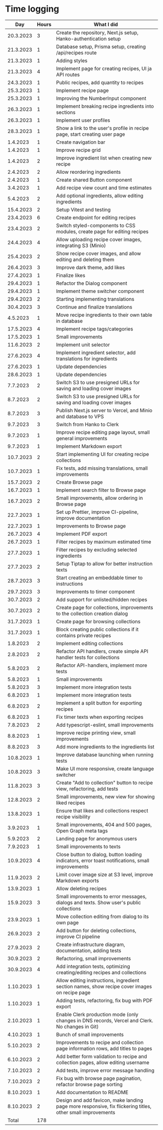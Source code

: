 # Time logging

| Day       | Hours | What I did                                                                                                 |
| --------- | ----- | ---------------------------------------------------------------------------------------------------------- |
| 20.3.2023 | 3     | Create the repository, Next.js setup, Hanko-authentication setup                                           |
| 21.3.2023 | 1     | Database setup, Prisma setup, creating /api/recipes route                                                  |
| 21.3.2023 | 1     | Adding styles                                                                                              |
| 21.3.2023 | 4     | Implement page for creating recipes, UI ja API routes                                                      |
| 24.3.2023 | 1     | Public recipes, add quantity to recipes                                                                    |
| 25.3.2023 | 1     | Implement recipe page                                                                                      |
| 25.3.2023 | 1     | Improving the NumberInput component                                                                        |
| 26.3.2023 | 1     | Implement breaking recipe ingredients into sections                                                        |
| 26.3.2023 | 1     | Implement user profiles                                                                                    |
| 28.3.2023 | 1     | Show a link to the user's profile in recipe page, start creating user page                                 |
| 1.4.2023  | 1     | Create navigation bar                                                                                      |
| 1.4.2023  | 1     | Improve recipe grid                                                                                        |
| 1.4.2023  | 2     | Improve ingredient list when creating new recipe                                                           |
| 2.4.2023  | 2     | Allow reordering ingredients                                                                               |
| 2.4.2023  | 1     | Create shared Button component                                                                             |
| 3.4.2023  | 1     | Add recipe view count and time estimates                                                                   |
| 5.4.2023  | 2     | Add optional ingredients, allow editing ingredients                                                        |
| 15.4.2023 | 2     | Setup Vitest and testing                                                                                   |
| 23.4.2023 | 6     | Create endpoint for editing recipes                                                                        |
| 23.4.2023 | 2     | Switch styled-components to CSS modules, create page for editing recipes                                   |
| 24.4.2023 | 4     | Allow uploading recipe cover images, integrating S3 (Minio)                                                |
| 25.4.2023 | 2     | Show recipe cover images, and allow editing and deleting them                                              |
| 26.4.2023 | 3     | Improve dark theme, add likes                                                                              |
| 27.4.2023 | 1     | Finalize likes                                                                                             |
| 29.4.2023 | 1     | Refactor the Dialog component                                                                              |
| 29.4.2023 | 1     | Implement theme switcher component                                                                         |
| 29.4.2023 | 2     | Starting implementing translations                                                                         |
| 30.4.2023 | 3     | Continue and finalize translations                                                                         |
| 4.5.2023  | 1     | Move recipe ingredients to their own table in database                                                     |
| 17.5.2023 | 4     | Implement recipe tags/categories                                                                           |
| 17.5.2023 | 1     | Small improvements                                                                                         |
| 11.6.2023 | 2     | Implement unit selector                                                                                    |
| 27.6.2023 | 4     | Implement ingredient selector, add translations for ingredients                                            |
| 27.6.2023 | 1     | Update dependencies                                                                                        |
| 28.6.2023 | 1     | Update dependencies                                                                                        |
| 7.7.2023  | 2     | Switch S3 to use presigned URLs for saving and loading cover images                                        |
| 8.7.2023  | 2     | Switch S3 to use presigned URLs for saving and loading cover images                                        |
| 8.7.2023  | 3     | Publish Next.js server to Vercel, and Minio and database to VPS                                            |
| 9.7.2023  | 3     | Switch from Hanko to Clerk                                                                                 |
| 9.7.2023  | 1     | Improve recipe editing page layout, small general improvements                                             |
| 9.7.2023  | 1     | Implement Markdown export                                                                                  |
| 10.7.2023 | 2     | Start implementing UI for creating recipe collections                                                      |
| 10.7.2023 | 1     | Fix tests, add missing translations, small improvements                                                    |
| 15.7.2023 | 2     | Create Browse page                                                                                         |
| 16.7.2023 | 1     | Implement search filter to Browse page                                                                     |
| 16.7.2023 | 2     | Small improvements, allow ordering in Browse page                                                          |
| 22.7.2023 | 1     | Set up Prettier, improve CI-pipeline, improve documentation                                                |
| 22.7.2023 | 1     | Improvements to Browse page                                                                                |
| 26.7.2023 | 4     | Implement PDF export                                                                                       |
| 26.7.2023 | 1     | Filter recipes by maximum estimated time                                                                   |
| 27.7.2023 | 1     | Filter recipes by excluding selected ingredients                                                           |
| 27.7.2023 | 2     | Setup Tiptap to allow for better instruction texts                                                         |
| 28.7.2023 | 3     | Start creating an embeddable timer to instructions                                                         |
| 29.7.2023 | 3     | Improvements to timer component                                                                            |
| 30.7.2023 | 2     | Add support for unlisted/hidden recipes                                                                    |
| 30.7.2023 | 2     | Create page for collections, improvements to the collection creation dialog                                |
| 31.7.2023 | 1     | Create page for browsing collections                                                                       |
| 31.7.2023 | 1     | Block creating public collections if it contains private recipes                                           |
| 1.8.2023  | 2     | Implement editing collections                                                                              |
| 2.8.2023  | 2     | Refactor API handlers, create simple API handler tests for collections                                     |
| 5.8.2023  | 2     | Refactor API-handlers, implement more tests                                                                |
| 5.8.2023  | 1     | Small improvements                                                                                         |
| 5.8.2023  | 3     | Implement more integration tests                                                                           |
| 6.8.2023  | 1     | Implement more integration tests                                                                           |
| 6.8.2023  | 2     | Implement a split button for exporting recipes                                                             |
| 6.8.2023  | 1     | Fix timer texts when exporting recipes                                                                     |
| 7.8.2023  | 2     | Add typescript-eslint, small improvements                                                                  |
| 8.8.2023  | 1     | Improve recipe printing view, small improvements                                                           |
| 8.8.2023  | 3     | Add more ingredients to the ingredients list                                                               |
| 10.8.2023 | 1     | Improve database launching when running tests                                                              |
| 10.8.2023 | 3     | Make UI more responsive, create language switcher                                                          |
| 11.8.2023 | 3     | Create "Add to collection" button to recipe view, refactoring, add tests                                   |
| 12.8.2023 | 2     | Small improvements, new view for showing liked recipes                                                     |
| 13.8.2023 | 1     | Ensure that likes and collections respect recipe visibility                                                |
| 3.9.2023  | 1     | Small improvements, 404 and 500 pages, Open Graph meta tags                                                |
| 5.9.2023  | 2     | Landing page for anonymous users                                                                           |
| 7.9.2023  | 1     | Small improvements to texts                                                                                |
| 10.9.2023 | 4     | Close button to dialog, button loading indicators, error toast notifications, small improvements           |
| 11.9.2023 | 2     | Limit cover image size at S3 level, improve Markdown exports                                               |
| 13.9.2023 | 1     | Allow deleting recipes                                                                                     |
| 15.9.2023 | 3     | Small improvements to error messages, dialogs and texts. Show user's public collections                    |
| 23.9.2023 | 1     | Move collection editing from dialog to its own page                                                        |
| 26.9.2023 | 2     | Add button for deleting collections, improve CI pipeline                                                   |
| 27.9.2023 | 2     | Create infrastructure diagram, documentation, adding tests                                                 |
| 30.9.2023 | 2     | Refactoring, small improvements                                                                            |
| 30.9.2023 | 4     | Add integration tests, optimizing creating/editing recipes and collections                                 |
| 1.10.2023 | 1     | Allow editing instructions, ingredient section names, show recipe cover images on recipe page              |
| 1.10.2023 | 1     | Adding tests, refactoring, fix bug with PDF export                                                         |
| 2.10.2023 | 1     | Enable Clerk production mode (only changes in DNS records, Vercel and Clerk. No changes in Git)            |
| 4.10.2023 | 1     | Bunch of small improvements                                                                                |
| 5.10.2023 | 2     | Improvements to recipe and collection page information rows, add titles to pages                           |
| 6.10.2023 | 2     | Add better form validation to recipe and collection pages, allow editing username                          |
| 7.10.2023 | 2     | Add tests, improve error message handling                                                                  |
| 7.10.2023 | 2     | Fix bug with browse page pagination, refactor browse page sorting                                          |
| 8.10.2023 | 1     | Add documentation to README                                                                                |
| 8.10.2023 | 2     | Design and add favicon, make landing page more responsive, fix flickering titles, other small improvements |
| Total     | 178   |                                                                                                            |
